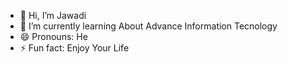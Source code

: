 - 👋 Hi, I’m Jawadi
- 🌱 I’m currently learning About Advance Information Tecnology
- 😄 Pronouns: He
- ⚡ Fun fact: Enjoy Your Life

<!---
Jawadi1/Jawadi1 is a ✨ special ✨ repository because its `README.md` (this file) appears on your GitHub profile.
You can click the Preview link to take a look at your changes.
--->
